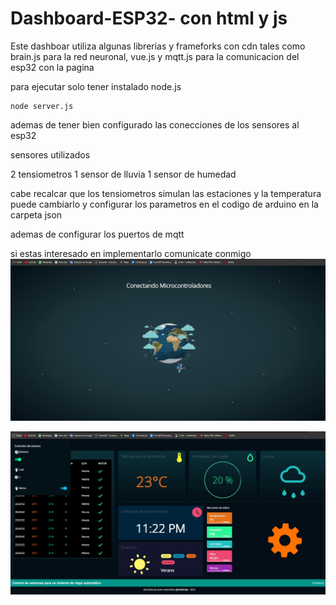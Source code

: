 # Dashboard-ESP32- con html y js 

Este dashboar utiliza algunas librerias y frameforks con cdn tales como brain.js para la red neuronal, vue.js y mqtt.js para la comunicacion del esp32 con la pagina

para ejecutar solo tener instalado node.js 

```
node server.js

```

ademas de tener bien configurado las conecciones de los sensores al esp32 

sensores utilizados

2 tensiometros
1 sensor de lluvia
1 sensor de humedad

cabe recalcar que los tensiometros simulan las estaciones y la temperatura
puede cambiarlo y configurar los parametros en el codigo de arduino en la carpeta json

ademas de configurar los puertos de mqtt

si estas interesado en implementarlo comunicate conmigo
![Captura de la pagina de carga mientras se entrena el modelo de la red neuronal](public/carga.JPG)

![Captura del dashboard ](public/funcionamiento.JPG)

